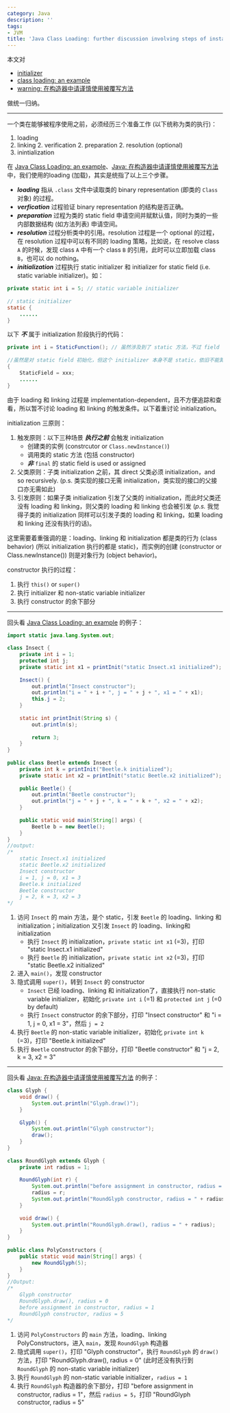 ```yaml
---
category: Java
description: ''
tags:
- JVM
title: 'Java Class Loading: further discussion involving steps of instance creation'
---
```


本文对 

- [initializer](/java/2009/03/19/initializer)
- [class loading: an example](/java/2009/03/25/class-loading-an-example)
- [warning: 在构造器中请谨慎使用被覆写方法](/java/2009/03/27/using-overridden-method-in-constructor-is-dangerous) 

做统一归纳。

---

一个类在能够被程序使用之前，必须经历三个准备工作 (以下统称为类的执行)：

1. loading
2. linking
    2. verification
	2. preparation
	2. resolution (optional)
3. inintialization

在 [Java Class Loading: an example](/java/2009/03/25/class-loading-an-example)、[Java: 在构造器中请谨慎使用被覆写方法](/java/2009/03/27/using-overridden-method-in-constructor-is-dangerous) 中，我们使用的loading (加载)，其实是统指了以上三个步骤。

- _**loading**_ 指从 `.class` 文件中读取类的 binary representation (即类的 `Class` 对象) 的过程。  
- _**verfication**_ 过程验证 binary representation 的结构是否正确。  
- _**preparation**_ 过程为类的 static field 申请空间并赋默认值，同时为类的一些内部数据结构 (如方法列表) 申请空间。  
- _**resolution**_ 过程分析类中的引用。resolution 过程是一个 optional 的过程，在 resolution 过程中可以有不同的 loading 策略，比如说，在 resolve class `A` 的时候，发现 class `A` 中有一个 class `B` 的引用，此时可以立即加载 class `B`，也可以 do nothing。  
- _**initialization**_ 过程执行 static initializer 和 initializer for static field (i.e. static variable initializer)。如：

```java
private static int i = 5; // static variable initializer  
  
// static initializer  
static {  
	......  
}
```

以下 _**不**_ 属于 initialization 阶段执行的代码：

```java
private int i = StaticFunction(); // 虽然涉及到了 static 方法，不过 field 不是 static，不能算是 static variable initialzer  
  
//虽然是对 static field 初始化，但这个 initializer 本身不是 static，依旧不能算是 static initializer  
{  
	StaticField = xxx;  
	......  
}
```

由于 loading 和 linking 过程是 implementation-dependent，且不方便追踪和查看，所以暂不讨论 loading 和 linking 的触发条件。以下着重讨论 initialization。

initialization 三原则：

1. 触发原则：以下三种场景 _**执行之前**_ 会触发 initialization
    * 创建类的实例 (constrcutor or `Class.newInstance()`)
	* 调用类的 static 方法 (包括 constructor)
	* _**非**_ `final` 的 static field is used or assigned
2. 父类原则：子类 initialization 之前，其 direct 父类必须 initialization，and so recursively. (p.s. 类实现的接口无需 initialization，类实现的接口的父接口亦无需如此)
3. 引发原则：如果子类 initialization 引发了父类的 initialization，而此时父类还没有 loading 和 linking，则父类的 loading 和 linking 也会被引发 (_p.s._ 我觉得子类的 initialization 同样可以引发子类的 loading 和 linking，如果 loading 和 linking 还没有执行的话)。  

这里需要着重强调的是：loading、linking 和 initialization 都是类的行为 (class behavior) (所以 initialization 执行的都是 static)，而实例的创建 (constructor or Class.newInstance()) 则是对象行为 (object behavior)。  

constructor 执行的过程：

1. 执行 `this()` or `super()`
2. 执行 initializer 和 non-static variable initializer
3. 执行 constructor 的余下部分

---

回头看 [Java Class Loading: an example](/java/2009/03/25/class-loading-an-example) 的例子：

```java
import static java.lang.System.out;  
  
class Insect {  
    private int i = 1;  
    protected int j;  
    private static int x1 = printInit("static Insect.x1 initialized");  
      
    Insect() {  
        out.println("Insect constructor");  
        out.println("i = " + i + ", j = " + j + ", x1 = " + x1);  
        this.j = 2;  
    }  
      
    static int printInit(String s) {  
        out.println(s);  
  
        return 3;  
    }  
}  
  
public class Beetle extends Insect {  
    private int k = printInit("Beetle.k initialized");  
    private static int x2 = printInit("static Beetle.x2 initialized");  
      
    public Beetle() {  
        out.println("Beetle constructor");  
        out.println("j = " + j + ", k = " + k + ", x2 = " + x2);  
    }  
   
    public static void main(String[] args) {  
        Beetle b = new Beetle();  
    }  
}  
//output:  
/* 
    static Insect.x1 initialized 
    static Beetle.x2 initialized 
    Insect constructor 
    i = 1, j = 0, x1 = 3 
    Beetle.k initialized 
    Beetle constructor 
    j = 2, k = 3, x2 = 3 
*/ 
```

1. 访问 `Insect` 的 main 方法，是个 static，引发 `Beetle` 的 loading、linking 和 initialization；initialization 又引发 `Insect` 的 loading、linking和 initialization
    * 执行 `Insect` 的 initialization，`private static int x1` (=3)，打印 "static Insect.x1 initialized"
	* 执行 `Beetle` 的 initialization，`private static int x2` (=3)，打印 "static Beetle.x2 initialized"
2. 进入 `main()`，发现 constructor
3. 隐式调用 `super()`，转到 `Insect` 的 constructor
    * `Insect` 已经 loading、linking 和 initialization了，直接执行 non-static variable initializer，初始化 `private int i` (=1) 和 `protected int j` (=0 by default)
	* 执行 `Insect` constructor 的余下部分，打印 "Insect constructor" 和 "i = 1, j = 0, x1 = 3"，然后 `j = 2`
4. 执行 `Beetle` 的 non-static variable initializer，初始化 `private int k` (=3)，打印 "Beetle.k initialized"
5. 执行 `Beetle` constructor 的余下部分，打印 "Beetle constructor" 和 "j = 2, k = 3, x2 = 3"

---

回头看 [Java: 在构造器中请谨慎使用被覆写方法](/java/2009/03/27/using-overridden-method-in-constructor-is-dangerous) 的例子：

```java
class Glyph {  
	void draw() {   
		System.out.println("Glyph.draw()");  
	}  
	  
	Glyph() {  
		System.out.println("Glyph constructor");  
		draw();  
	}  
}     
  
class RoundGlyph extends Glyph {  
	private int radius = 1;  
  
	RoundGlyph(int r) {  
		System.out.println("before assignment in constructor, radius = " + radius);  
		radius = r;  
		System.out.println("RoundGlyph constructor, radius = " + radius);  
	}  
	  
	void draw() {  
		System.out.println("RoundGlyph.draw(), radius = " + radius);  
	}  
}     
  
public class PolyConstructors {  
	public static void main(String[] args) {  
		new RoundGlyph(5);  
	}  
}  
//Output:  
/* 
	Glyph constructor 
	RoundGlyph.draw(), radius = 0 
	before assignment in constructor, radius = 1 
	RoundGlyph constructor, radius = 5 
*/ 
```

1. 访问 `PolyConstructors` 的 `main` 方法，loading、linking PolyConstructors，进入 `main`，发现 `RoundGlyph` 构造器
2. 隐式调用 `super()`，打印 "Glyph constructor"，执行 `RoundGlyph` 的 `draw()` 方法，打印 "RoundGlyph.draw(), radius = 0" (此时还没有执行到 `RoundGlyph` 的 non-static variable initializer)
3. 执行 `RoundGlyph` 的 non-static variable initializer，`radius = 1`
4. 执行 `RoundGlyph` 构造器的余下部分，打印 "before assignment in constructor, radius = 1"，然后 `radius = 5`，打印 "RoundGlyph constructor, radius = 5"